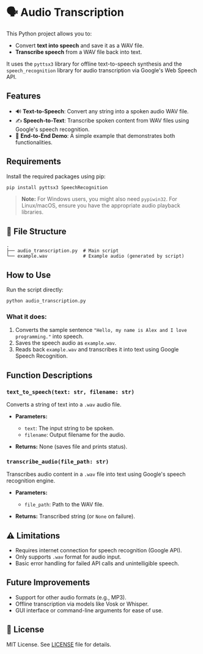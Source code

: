 # 🗣️ Audio Transcription

This Python project allows you to:

* Convert **text into speech** and save it as a WAV file.
* **Transcribe speech** from a WAV file back into text.

It uses the `pyttsx3` library for offline text-to-speech synthesis and the `speech_recognition` library for audio transcription via Google's Web Speech API.

##  Features

* 🔊 **Text-to-Speech**: Convert any string into a spoken audio WAV file.
* ✍️ **Speech-to-Text**: Transcribe spoken content from WAV files using Google's speech recognition.
* 🧪 **End-to-End Demo**: A simple example that demonstrates both functionalities.

##  Requirements

Install the required packages using pip:

```bash
pip install pyttsx3 SpeechRecognition
```

> **Note:** For Windows users, you might also need `pypiwin32`.
> For Linux/macOS, ensure you have the appropriate audio playback libraries.

## 📂 File Structure

```
.
├── audio_transcription.py  # Main script
└── example.wav             # Example audio (generated by script)
```

## How to Use

Run the script directly:

```bash
python audio_transcription.py
```

### What it does:

1. Converts the sample sentence `"Hello, my name is Alex and I love programming."` into speech.
2. Saves the speech audio as `example.wav`.
3. Reads back `example.wav` and transcribes it into text using Google Speech Recognition.

## Function Descriptions

### `text_to_speech(text: str, filename: str)`

Converts a string of text into a `.wav` audio file.

* **Parameters:**

  * `text`: The input string to be spoken.
  * `filename`: Output filename for the audio.
* **Returns:** None (saves file and prints status).

### `transcribe_audio(file_path: str)`

Transcribes audio content in a `.wav` file into text using Google's speech recognition engine.

* **Parameters:**

  * `file_path`: Path to the WAV file.
* **Returns:** Transcribed string (or `None` on failure).

## ⚠️ Limitations

* Requires internet connection for speech recognition (Google API).
* Only supports `.wav` format for audio input.
* Basic error handling for failed API calls and unintelligible speech.

## Future Improvements

* Support for other audio formats (e.g., MP3).
* Offline transcription via models like Vosk or Whisper.
* GUI interface or command-line arguments for ease of use.

## 📄 License

MIT License. See [LICENSE](LICENSE) file for details.
